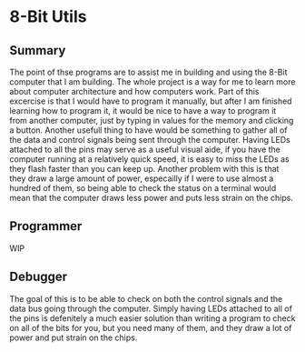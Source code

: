 # 8-Bit Utils
## Summary
The point of thse programs are to assist me in building and using the 8-Bit computer that I am building. The whole project is a way for me to learn more about computer architecture and how computers work.
Part of this excercise is that I would have to program it manually, but after I am finished learning how to program it, it would be nice to have a way to program it from another computer, just by typing in values for the memory and clicking a button. Another usefull thing to have would be something to gather all of the data and control signals being sent through the computer. Having LEDs attached to all the pins may serve as a useful visual aide, if you have the computer running at a relatively quick speed, it is easy to miss the LEDs as they flash faster than you can keep up. Another problem with this is that they draw a large amount of power, especailly if I were to use almost a hundred of them, so being able to check the status on a terminal would mean that the computer draws less power and puts less strain on the chips. 

## Programmer
WIP

## Debugger
The goal of this is to be able to check on both the control signals and the data bus going through the computer. Simply having LEDs attached to all of the pins is defenitely a much easier solution than writing a program to check on all of the bits for you, but you need many of them, and they draw a lot of power and put strain on the chips. 

